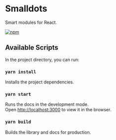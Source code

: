 # Smalldots

Smart modules for React.

[![npm](https://nodei.co/npm/smalldots.png?compact=true)](https://nodei.co/npm/smalldots/)

## Available Scripts

In the project directory, you can run:

### `yarn install`

Installs the project dependencies.

### `yarn start`

Runs the docs in the development mode.<br>
Open [http://localhost:3000](http://localhost:3000) to view it in the browser.

### `yarn build`

Builds the library and docs for production.
